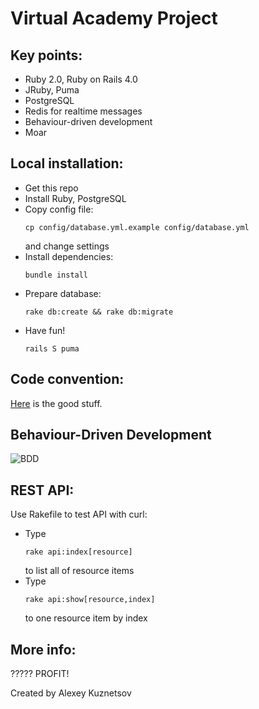 Virtual Academy Project
======

## Key points:
* Ruby 2.0, Ruby on Rails 4.0
* JRuby, Puma
* PostgreSQL
* Redis for realtime messages
* Behaviour-driven development
* Moar

## Local installation:
* Get this repo
* Install Ruby, PostgreSQL
* Copy config file:  
  ```
  cp config/database.yml.example config/database.yml
  ```  
  and change settings
* Install dependencies:
  ```
  bundle install
  ```
* Prepare database:  
  ```
  rake db:create && rake db:migrate
  ```
* Have fun!
  ```
  rails S puma
  ```

## Code convention:
[Here](https://github.com/bbatsov/ruby-style-guide) is the good stuff.

## Behaviour-Driven Development
![BDD](http://www.agilebuddha.com/wp-content/uploads/2013/08/Behavior-Driven-DevelopmentBDD-2.png)  

## REST API:
Use Rakefile to test API with curl:
* Type  
  ```
  rake api:index[resource]
  ```  
  to list all of resource items
* Type  
  ```
  rake api:show[resource,index]
  ```  
  to one resource item by index

## More info:
?????
PROFIT!

Created by Alexey Kuznetsov
